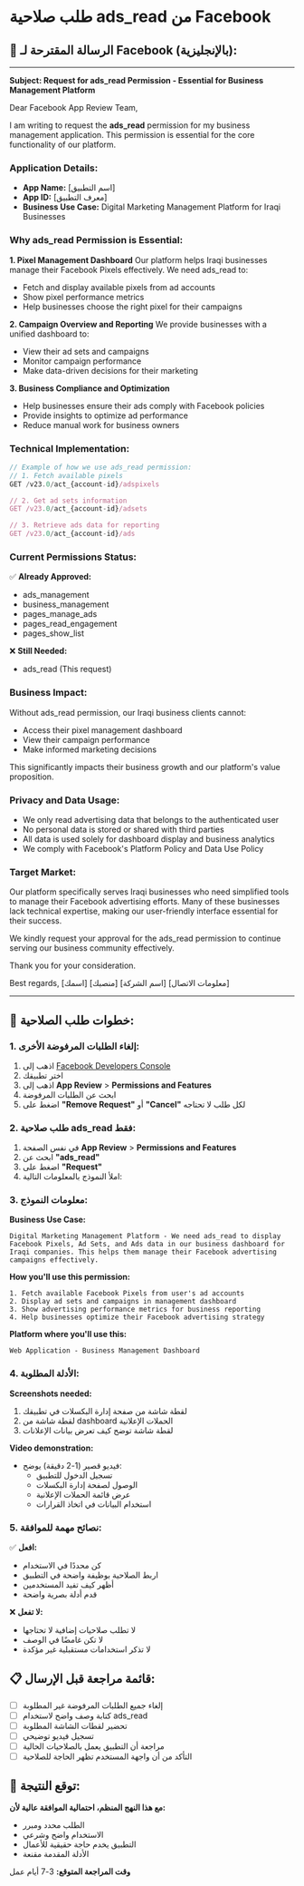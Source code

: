 # طلب صلاحية ads_read من Facebook

## 📧 الرسالة المقترحة لـ Facebook (بالإنجليزية):

---

**Subject: Request for ads_read Permission - Essential for Business Management Platform**

Dear Facebook App Review Team,

I am writing to request the **ads_read** permission for my business management application. This permission is essential for the core functionality of our platform.

### Application Details:
- **App Name:** [اسم التطبيق]
- **App ID:** [معرف التطبيق]
- **Business Use Case:** Digital Marketing Management Platform for Iraqi Businesses

### Why ads_read Permission is Essential:

**1. Pixel Management Dashboard**
Our platform helps Iraqi businesses manage their Facebook Pixels effectively. We need ads_read to:
- Fetch and display available pixels from ad accounts
- Show pixel performance metrics
- Help businesses choose the right pixel for their campaigns

**2. Campaign Overview and Reporting**
We provide businesses with a unified dashboard to:
- View their ad sets and campaigns
- Monitor campaign performance
- Make data-driven decisions for their marketing

**3. Business Compliance and Optimization**
- Help businesses ensure their ads comply with Facebook policies
- Provide insights to optimize ad performance
- Reduce manual work for business owners

### Technical Implementation:
```javascript
// Example of how we use ads_read permission:
// 1. Fetch available pixels
GET /v23.0/act_{account-id}/adspixels

// 2. Get ad sets information  
GET /v23.0/act_{account-id}/adsets

// 3. Retrieve ads data for reporting
GET /v23.0/act_{account-id}/ads
```

### Current Permissions Status:
✅ **Already Approved:**
- ads_management
- business_management  
- pages_manage_ads
- pages_read_engagement
- pages_show_list

❌ **Still Needed:**
- ads_read (This request)

### Business Impact:
Without ads_read permission, our Iraqi business clients cannot:
- Access their pixel management dashboard
- View their campaign performance
- Make informed marketing decisions

This significantly impacts their business growth and our platform's value proposition.

### Privacy and Data Usage:
- We only read advertising data that belongs to the authenticated user
- No personal data is stored or shared with third parties
- All data is used solely for dashboard display and business analytics
- We comply with Facebook's Platform Policy and Data Use Policy

### Target Market:
Our platform specifically serves Iraqi businesses who need simplified tools to manage their Facebook advertising efforts. Many of these businesses lack technical expertise, making our user-friendly interface essential for their success.

We kindly request your approval for the ads_read permission to continue serving our business community effectively.

Thank you for your consideration.

Best regards,
[اسمك]
[منصبك]
[اسم الشركة]
[معلومات الاتصال]

---

## 🔧 خطوات طلب الصلاحية:

### 1. **إلغاء الطلبات المرفوضة الأخرى:**
1. اذهب إلى [Facebook Developers Console](https://developers.facebook.com/)
2. اختر تطبيقك
3. اذهب إلى **App Review** > **Permissions and Features**
4. ابحث عن الطلبات المرفوضة
5. اضغط على **"Remove Request"** أو **"Cancel"** لكل طلب لا تحتاجه

### 2. **طلب صلاحية ads_read فقط:**
1. في نفس الصفحة **App Review** > **Permissions and Features**
2. ابحث عن **"ads_read"**
3. اضغط على **"Request"**
4. املأ النموذج بالمعلومات التالية:

### 3. **معلومات النموذج:**

**Business Use Case:**
```
Digital Marketing Management Platform - We need ads_read to display Facebook Pixels, Ad Sets, and Ads data in our business dashboard for Iraqi companies. This helps them manage their Facebook advertising campaigns effectively.
```

**How you'll use this permission:**
```
1. Fetch available Facebook Pixels from user's ad accounts
2. Display ad sets and campaigns in management dashboard  
3. Show advertising performance metrics for business reporting
4. Help businesses optimize their Facebook advertising strategy
```

**Platform where you'll use this:**
```
Web Application - Business Management Dashboard
```

### 4. **الأدلة المطلوبة:**

**Screenshots needed:**
1. لقطة شاشة من صفحة إدارة البكسلات في تطبيقك
2. لقطة شاشة من dashboard الحملات الإعلانية
3. لقطة شاشة توضح كيف تعرض بيانات الإعلانات

**Video demonstration:**
- فيديو قصير (1-2 دقيقة) يوضح:
  - تسجيل الدخول للتطبيق
  - الوصول لصفحة إدارة البكسلات
  - عرض قائمة الحملات الإعلانية
  - استخدام البيانات في اتخاذ القرارات

### 5. **نصائح مهمة للموافقة:**

✅ **افعل:**
- كن محددًا في الاستخدام
- اربط الصلاحية بوظيفة واضحة في التطبيق
- أظهر كيف تفيد المستخدمين
- قدم أدلة بصرية واضحة

❌ **لا تفعل:**
- لا تطلب صلاحيات إضافية لا تحتاجها
- لا تكن غامضًا في الوصف
- لا تذكر استخدامات مستقبلية غير مؤكدة

## 📋 قائمة مراجعة قبل الإرسال:

- [ ] إلغاء جميع الطلبات المرفوضة غير المطلوبة
- [ ] كتابة وصف واضح لاستخدام ads_read
- [ ] تحضير لقطات الشاشة المطلوبة
- [ ] تسجيل فيديو توضيحي
- [ ] مراجعة أن التطبيق يعمل بالصلاحيات الحالية
- [ ] التأكد من أن واجهة المستخدم تظهر الحاجة للصلاحية

## 🎯 توقع النتيجة:

**مع هذا النهج المنظم، احتمالية الموافقة عالية لأن:**
- الطلب محدد ومبرر
- الاستخدام واضح وشرعي  
- التطبيق يخدم حاجة حقيقية للأعمال
- الأدلة المقدمة مقنعة

**وقت المراجعة المتوقع:** 3-7 أيام عمل
